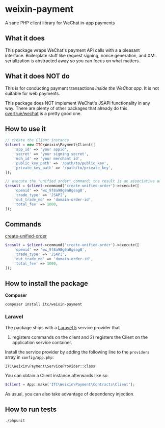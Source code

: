 # weixin-payment

A sane PHP client library for WeChat in-app payments

## What it does

This package wraps WeChat's payment API calls with a a pleasant interface.
Boilerplate stuff like request signing, nonce generation, and XML serialization
is abstracted away so you can focus on what matters.

## What it does NOT do

This is for conducting payment transactions *inside the WeChat app*. It is not
suitable for web payments.

This package does NOT implement WeChat's JSAPI functionality in any way. There
are plenty of other packages that already do this. [overtrue/wechat](https://packagist.org/packages/overtrue/wechat)
is a pretty good one.

## How to use it

```php
// create the Client instance
$client = new ITC\Weixin\Payment\Client([
    'app_id' => 'your appid',
    'secret' => 'your signing secret',
    'mch_id' => 'your merchant id',
    'public_key_path' => '/path/to/public_key',
    'private_key_path' => '/path/to/private_key',
]);

// execute the "unified order" command; the result is an associative array
$result = $client->command('create-unified-order')->execute([
    'openid' => 'wx_9f8a98g9a8geag0',
    'trade_type' => 'JSAPI',
    'out_trade_no' => 'domain-order-id',
    'total_fee' => 1000,
]);
```

## Commands

[create-unified-order](https://pay.weixin.qq.com/wiki/doc/api/app.php?chapter=9_1)

```php
$result = $client->command('create-unified-order')->execute([
    'openid' => 'wx_9f8a98g9a8geag0',
    'trade_type' => 'JSAPI',
    'out_trade_no' => 'domain-order-id',
    'total_fee' => 1000,
]);
```

## How to install the package

**Composer**

    composer install itc/weixin-payment

### Laravel

The package ships with a [Laravel 5](http://laravel.com) service provider that
1) registers commands on the client and 2) registers the Client on the
application service container.

Install the service provider by adding the following line to the `providers`
array in `config/app.php`:

    ITC\Weixin\Payment\ServiceProvider::class

You can obtain a Client instance afterwards like so:

```php
$client = App::make('ITC\Weixin\Payment\Contracts\Client');
```

As usual, you can also take advantage of dependency injection.

## How to run tests

    ./phpunit

